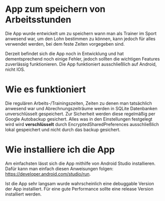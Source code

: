 # App zum speichern von Arbeitsstunden

Die App wurde entwickelt um zu speichern wann man als Trainer im Sport anwesend war, um den Lohn bestimmen zu können, kann jedoch für alles verwendet werden, bei dem feste Zeiten vorgegeben sind.

Derzeit befindet sich die App noch in Entwicklung und hat dementsprechend noch einige Fehler, jedoch sollten die wichtigen Features zuverlässig funktionieren.
Die App funktioniert ausschließlich auf Android, nicht IOS.


# Wie es funktioniert

Die regulären Arbeits-/Trainingszeiten, Zeiten zu denen man tatsächlich anwesend war und Abrechnungszeiträume werden in SQLite Datenbanken unverschlüsselt gespeichert. Zur Sicherheit werden diese regelmäßig per Google Autobackup gesichert. Alles was in den Einstellungen festgelegt wird wird **verschlüsselt** durch EncryptedSharedPreferences ausschließlich lokal gespeichert und nicht durch das backup gesichert.

# Wie installiere ich die App

Am einfachsten lässt sich die App mithilfe von Android Studio installieren. Dafür kann man einfach diesen Anweisungen folgen: https://developer.android.com/studio/run.

Ist die App sehr langsam wurde wahrscheinlich eine debuggable Version der App installiert. Für eine gute Performance sollte eine release Version installiert werden.
